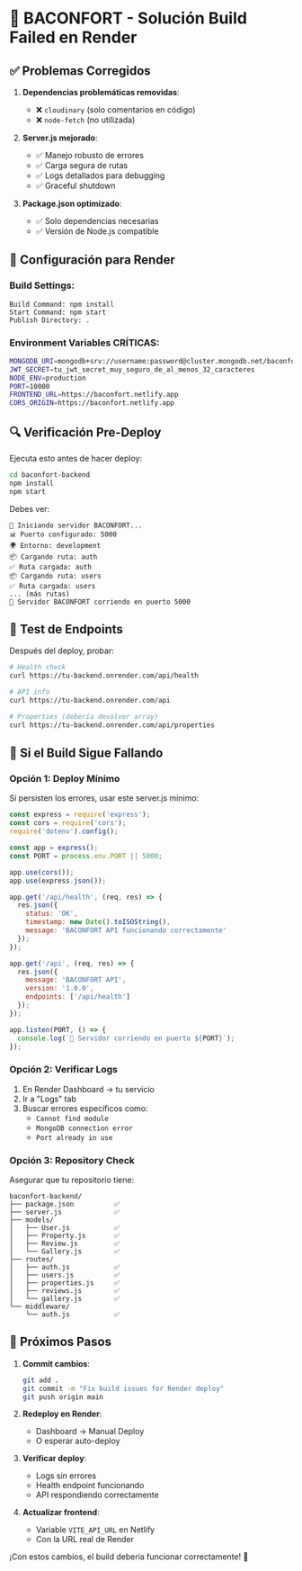 # 🔧 BACONFORT - Solución Build Failed en Render

## ✅ Problemas Corregidos

1. **Dependencias problemáticas removidas**:
   - ❌ `cloudinary` (solo comentarios en código)
   - ❌ `node-fetch` (no utilizada)

2. **Server.js mejorado**:
   - ✅ Manejo robusto de errores
   - ✅ Carga segura de rutas
   - ✅ Logs detallados para debugging
   - ✅ Graceful shutdown

3. **Package.json optimizado**:
   - ✅ Solo dependencias necesarias
   - ✅ Versión de Node.js compatible

## 🚀 Configuración para Render

### Build Settings:
```
Build Command: npm install
Start Command: npm start
Publish Directory: .
```

### Environment Variables CRÍTICAS:
```bash
MONGODB_URI=mongodb+srv://username:password@cluster.mongodb.net/baconfort
JWT_SECRET=tu_jwt_secret_muy_seguro_de_al_menos_32_caracteres
NODE_ENV=production
PORT=10000
FRONTEND_URL=https://baconfort.netlify.app
CORS_ORIGIN=https://baconfort.netlify.app
```

## 🔍 Verificación Pre-Deploy

Ejecuta esto antes de hacer deploy:

```bash
cd baconfort-backend
npm install
npm start
```

Debes ver:
```
🚀 Iniciando servidor BACONFORT...
📊 Puerto configurado: 5000
🌍 Entorno: development
📦 Cargando ruta: auth
✅ Ruta cargada: auth
📦 Cargando ruta: users
✅ Ruta cargada: users
... (más rutas)
🚀 Servidor BACONFORT corriendo en puerto 5000
```

## 🧪 Test de Endpoints

Después del deploy, probar:

```bash
# Health check
curl https://tu-backend.onrender.com/api/health

# API info
curl https://tu-backend.onrender.com/api

# Properties (debería devolver array)
curl https://tu-backend.onrender.com/api/properties
```

## 🐛 Si el Build Sigue Fallando

### Opción 1: Deploy Mínimo
Si persisten los errores, usar este server.js mínimo:

```javascript
const express = require('express');
const cors = require('cors');
require('dotenv').config();

const app = express();
const PORT = process.env.PORT || 5000;

app.use(cors());
app.use(express.json());

app.get('/api/health', (req, res) => {
  res.json({ 
    status: 'OK', 
    timestamp: new Date().toISOString(),
    message: 'BACONFORT API funcionando correctamente'
  });
});

app.get('/api', (req, res) => {
  res.json({ 
    message: 'BACONFORT API',
    version: '1.0.0',
    endpoints: ['/api/health']
  });
});

app.listen(PORT, () => {
  console.log(`🚀 Servidor corriendo en puerto ${PORT}`);
});
```

### Opción 2: Verificar Logs
1. En Render Dashboard → tu servicio
2. Ir a "Logs" tab
3. Buscar errores específicos como:
   - `Cannot find module`
   - `MongoDB connection error`
   - `Port already in use`

### Opción 3: Repository Check
Asegurar que tu repositorio tiene:
```
baconfort-backend/
├── package.json          ✅
├── server.js             ✅
├── models/
│   ├── User.js           ✅
│   ├── Property.js       ✅
│   ├── Review.js         ✅
│   └── Gallery.js        ✅
├── routes/
│   ├── auth.js           ✅
│   ├── users.js          ✅
│   ├── properties.js     ✅
│   ├── reviews.js        ✅
│   └── gallery.js        ✅
└── middleware/
    └── auth.js           ✅
```

## 📝 Próximos Pasos

1. **Commit cambios**:
   ```bash
   git add .
   git commit -m "Fix build issues for Render deploy"
   git push origin main
   ```

2. **Redeploy en Render**:
   - Dashboard → Manual Deploy
   - O esperar auto-deploy

3. **Verificar deploy**:
   - Logs sin errores
   - Health endpoint funcionando
   - API respondiendo correctamente

4. **Actualizar frontend**:
   - Variable `VITE_API_URL` en Netlify
   - Con la URL real de Render

¡Con estos cambios, el build debería funcionar correctamente! 🎉
